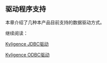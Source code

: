 ## 驱动程序支持

本章介绍了几种本产品目前支持的数据驱动方式。

继续阅读：

[Kyligence JDBC驱动](jdbc.cn.md)

[Kyligence ODBC驱动](kyligence_odbc.cn.md)